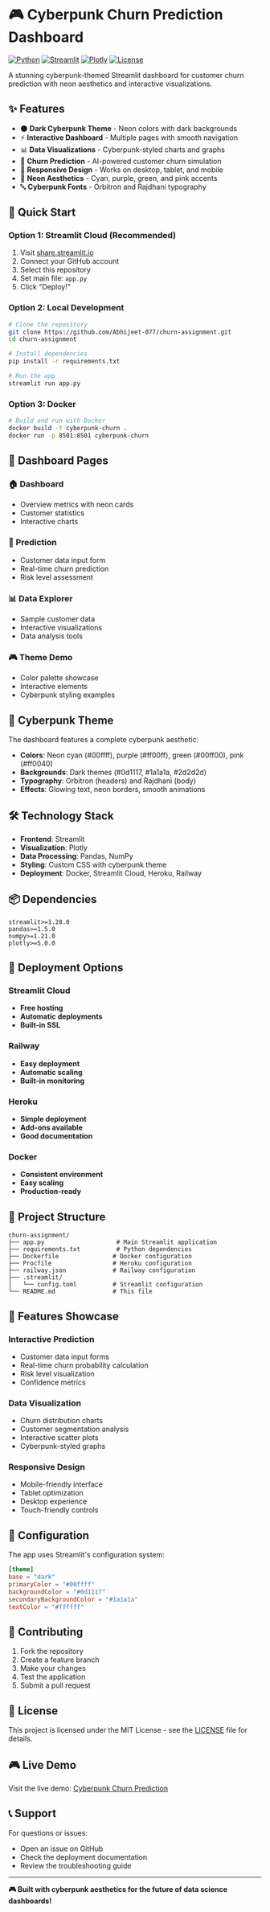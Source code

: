 # 🎮 Cyberpunk Churn Prediction Dashboard

[![Python](https://img.shields.io/badge/Python-3.11%2B-blue)](https://python.org)
[![Streamlit](https://img.shields.io/badge/Streamlit-1.28%2B-red)](https://streamlit.io)
[![Plotly](https://img.shields.io/badge/Plotly-5.0%2B-green)](https://plotly.com)
[![License](https://img.shields.io/badge/License-MIT-yellow.svg)](LICENSE)

A stunning cyberpunk-themed Streamlit dashboard for customer churn prediction with neon aesthetics and interactive visualizations.

## ✨ Features

- 🌑 **Dark Cyberpunk Theme** - Neon colors with dark backgrounds
- ⚡ **Interactive Dashboard** - Multiple pages with smooth navigation
- 📊 **Data Visualizations** - Cyberpunk-styled charts and graphs
- 🎯 **Churn Prediction** - AI-powered customer churn simulation
- 📱 **Responsive Design** - Works on desktop, tablet, and mobile
- 🎨 **Neon Aesthetics** - Cyan, purple, green, and pink accents
- 🔤 **Cyberpunk Fonts** - Orbitron and Rajdhani typography

## 🚀 Quick Start

### Option 1: Streamlit Cloud (Recommended)

1. Visit [share.streamlit.io](https://share.streamlit.io/)
2. Connect your GitHub account
3. Select this repository
4. Set main file: `app.py`
5. Click "Deploy!"

### Option 2: Local Development

```bash
# Clone the repository
git clone https://github.com/Abhijeet-077/churn-assignment.git
cd churn-assignment

# Install dependencies
pip install -r requirements.txt

# Run the app
streamlit run app.py
```

### Option 3: Docker

```bash
# Build and run with Docker
docker build -t cyberpunk-churn .
docker run -p 8501:8501 cyberpunk-churn
```

## 📱 Dashboard Pages

### 🏠 Dashboard
- Overview metrics with neon cards
- Customer statistics
- Interactive charts

### 🎯 Prediction
- Customer data input form
- Real-time churn prediction
- Risk level assessment

### 📊 Data Explorer
- Sample customer data
- Interactive visualizations
- Data analysis tools

### 🎮 Theme Demo
- Color palette showcase
- Interactive elements
- Cyberpunk styling examples

## 🎨 Cyberpunk Theme

The dashboard features a complete cyberpunk aesthetic:

- **Colors**: Neon cyan (#00ffff), purple (#ff00ff), green (#00ff00), pink (#ff0040)
- **Backgrounds**: Dark themes (#0d1117, #1a1a1a, #2d2d2d)
- **Typography**: Orbitron (headers) and Rajdhani (body)
- **Effects**: Glowing text, neon borders, smooth animations

## 🛠️ Technology Stack

- **Frontend**: Streamlit
- **Visualization**: Plotly
- **Data Processing**: Pandas, NumPy
- **Styling**: Custom CSS with cyberpunk theme
- **Deployment**: Docker, Streamlit Cloud, Heroku, Railway

## 📦 Dependencies

```
streamlit>=1.28.0
pandas>=1.5.0
numpy>=1.21.0
plotly>=5.0.0
```

## 🚀 Deployment Options

### Streamlit Cloud
- **Free hosting**
- **Automatic deployments**
- **Built-in SSL**

### Railway
- **Easy deployment**
- **Automatic scaling**
- **Built-in monitoring**

### Heroku
- **Simple deployment**
- **Add-ons available**
- **Good documentation**

### Docker
- **Consistent environment**
- **Easy scaling**
- **Production-ready**

## 📁 Project Structure

```
churn-assignment/
├── app.py                    # Main Streamlit application
├── requirements.txt          # Python dependencies
├── Dockerfile               # Docker configuration
├── Procfile                 # Heroku configuration
├── railway.json             # Railway configuration
├── .streamlit/
│   └── config.toml          # Streamlit configuration
└── README.md                # This file
```

## 🎯 Features Showcase

### Interactive Prediction
- Customer data input forms
- Real-time churn probability calculation
- Risk level visualization
- Confidence metrics

### Data Visualization
- Churn distribution charts
- Customer segmentation analysis
- Interactive scatter plots
- Cyberpunk-styled graphs

### Responsive Design
- Mobile-friendly interface
- Tablet optimization
- Desktop experience
- Touch-friendly controls

## 🔧 Configuration

The app uses Streamlit's configuration system:

```toml
[theme]
base = "dark"
primaryColor = "#00ffff"
backgroundColor = "#0d1117"
secondaryBackgroundColor = "#1a1a1a"
textColor = "#ffffff"
```

## 🤝 Contributing

1. Fork the repository
2. Create a feature branch
3. Make your changes
4. Test the application
5. Submit a pull request

## 📄 License

This project is licensed under the MIT License - see the [LICENSE](LICENSE) file for details.

## 🎮 Live Demo

Visit the live demo: [Cyberpunk Churn Prediction](https://your-app-name.streamlit.app)

## 📞 Support

For questions or issues:
- Open an issue on GitHub
- Check the deployment documentation
- Review the troubleshooting guide

---

**🎮 Built with cyberpunk aesthetics for the future of data science dashboards!**
